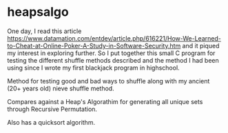 # heapsalgo

One day, I read this article https://www.datamation.com/entdev/article.php/616221/How-We-Learned-to-Cheat-at-Online-Poker-A-Study-in-Software-Security.htm and it piqued my interest in exploring further. So I put together this small C program for testing the different shuffle methods described and the method I had been using since I wrote my first blackjack program in highschool.


Method for testing good and bad ways to shuffle along with my ancient (20+ years old) nieve shuffle method.


Compares against a Heap's Algorathim for generating all unique sets through Recursive Permutation.


Also has a quicksort algorithm.

